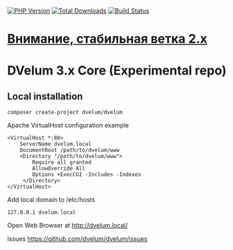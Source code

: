 [![PHP Version](https://img.shields.io/badge/php-7.3%2B-blue.svg)](https://packagist.org/packages/dvelum/dvelum-core)
[![Total Downloads](https://img.shields.io/packagist/dt/dvelum/dvelum-core.svg?style=flat-square)](https://packagist.org/packages/dvelum/dvelum)
[![Build Status](https://travis-ci.org/dvelum/dvelum-core.svg?branch=master)](https://travis-ci.org/dvelum/dvelum)


[Внимание, стабильная ветка 2.x](https://github.com/dvelum/dvelum/tree/2.x)
===

DVelum 3.x Core (Experimental repo)
======


Local installation
-----

```
composer create-project dvelum/dvelum
```
Apache VirtualHost configuration example
```
<VirtualHost *:80>
    ServerName dvelum.local
    DocumentRoot /path/to/dvelum/www
    <Directory "/path/to/dvelum/www">
        Require all granted
        AllowOverride All
        Options +ExecCGI -Includes -Indexes
     </Directory>
</VirtualHost>
```
Add local domain to /etc/hosts
```
127.0.0.1 dvelum.local
```

Open Web Browser at http://dvelum.local/

Issues https://github.com/dvelum/dvelum/issues



